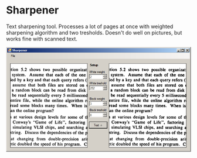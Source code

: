 # Sharpener
Text sharpening tool. Processes a lot of pages at once with weighted sharpening algorithm and two tresholds. Doesn't do well on pictures, but works fine with scanned text.

<img src="https://github.com/akalenuk/Sharpener/blob/master/screenshot.png">
